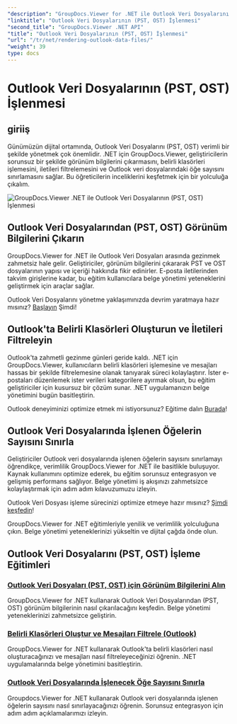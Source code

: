 ```yaml
---
"description": "GroupDocs.Viewer for .NET ile Outlook Veri Dosyalarını (PST, OST) işleme eğitimlerini keşfedin. Verimli belge yönetim tekniklerini zahmetsizce keşfedin."
"linktitle": "Outlook Veri Dosyalarının (PST, OST) İşlenmesi"
"second_title": "GroupDocs.Viewer .NET API"
"title": "Outlook Veri Dosyalarının (PST, OST) İşlenmesi"
"url": "/tr/net/rendering-outlook-data-files/"
"weight": 39
type: docs
---
```

# Outlook Veri Dosyalarının (PST, OST) İşlenmesi

## giriiş

Günümüzün dijital ortamında, Outlook Veri Dosyalarını (PST, OST) verimli bir şekilde yönetmek çok önemlidir. .NET için GroupDocs.Viewer, geliştiricilerin sorunsuz bir şekilde görünüm bilgilerini çıkarmasını, belirli klasörleri işlemesini, iletileri filtrelemesini ve Outlook veri dosyalarındaki öğe sayısını sınırlamasını sağlar. Bu öğreticilerin inceliklerini keşfetmek için bir yolculuğa çıkalım.

![GroupDocs.Viewer .NET ile Outlook Veri Dosyalarının (PST, OST) İşlenmesi](/viewer/rendering-outlook-data-files/image.png)

## Outlook Veri Dosyalarından (PST, OST) Görünüm Bilgilerini Çıkarın
GroupDocs.Viewer for .NET ile Outlook Veri Dosyaları arasında gezinmek zahmetsiz hale gelir. Geliştiriciler, görünüm bilgilerini çıkararak PST ve OST dosyalarının yapısı ve içeriği hakkında fikir edinirler. E-posta iletilerinden takvim girişlerine kadar, bu eğitim kullanıcılara belge yönetimi yeteneklerini geliştirmek için araçlar sağlar. 

Outlook Veri Dosyalarını yönetme yaklaşımınızda devrim yaratmaya hazır mısınız? [Başlayın](./get-view-info-outlook-data-file/) Şimdi!

## Outlook'ta Belirli Klasörleri Oluşturun ve İletileri Filtreleyin
Outlook'ta zahmetli gezinme günleri geride kaldı. .NET için GroupDocs.Viewer, kullanıcıların belirli klasörleri işlemesine ve mesajları hassas bir şekilde filtrelemesine olanak tanıyarak süreci kolaylaştırır. İster e-postaları düzenlemek ister verileri kategorilere ayırmak olsun, bu eğitim geliştiriciler için kusursuz bir çözüm sunar. .NET uygulamanızın belge yönetimini bugün basitleştirin.

Outlook deneyiminizi optimize etmek mi istiyorsunuz? Eğitime dalın [Burada](./render-specific-folders-and-filter-messages-outlook/)!

## Outlook Veri Dosyalarında İşlenen Öğelerin Sayısını Sınırla
Geliştiriciler Outlook veri dosyalarında işlenen öğelerin sayısını sınırlamayı öğrendikçe, verimlilik GroupDocs.Viewer for .NET ile basitlikle buluşuyor. Kaynak kullanımını optimize ederek, bu eğitim sorunsuz entegrasyon ve gelişmiş performans sağlıyor. Belge yönetimi iş akışınızı zahmetsizce kolaylaştırmak için adım adım kılavuzumuzu izleyin.

Outlook Veri Dosyası işleme sürecinizi optimize etmeye hazır mısınız? [Şimdi keşfedin](./limit-items-to-render-outlook-data-files/)!

GroupDocs.Viewer for .NET eğitimleriyle yenilik ve verimlilik yolculuğuna çıkın. Belge yönetimi yeteneklerinizi yükseltin ve dijital çağda önde olun.
## Outlook Veri Dosyalarını (PST, OST) İşleme Eğitimleri
### [Outlook Veri Dosyaları (PST, OST) için Görünüm Bilgilerini Alın](./get-view-info-outlook-data-file/)
GroupDocs.Viewer for .NET kullanarak Outlook Veri Dosyalarından (PST, OST) görünüm bilgilerinin nasıl çıkarılacağını keşfedin. Belge yönetimi yeteneklerinizi zahmetsizce geliştirin.
### [Belirli Klasörleri Oluştur ve Mesajları Filtrele (Outlook)](./render-specific-folders-and-filter-messages-outlook/)
GroupDocs.Viewer for .NET kullanarak Outlook'ta belirli klasörleri nasıl oluşturacağınızı ve mesajları nasıl filtreleyeceğinizi öğrenin. .NET uygulamalarında belge yönetimini basitleştirin.
### [Outlook Veri Dosyalarında İşlenecek Öğe Sayısını Sınırla](./limit-items-to-render-outlook-data-files/)
Groupdocs.Viewer for .NET kullanarak Outlook veri dosyalarında işlenen öğelerin sayısını nasıl sınırlayacağınızı öğrenin. Sorunsuz entegrasyon için adım adım açıklamalarımızı izleyin.